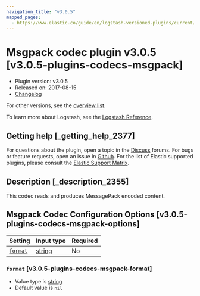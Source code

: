 ```yaml
---
navigation_title: "v3.0.5"
mapped_pages:
  - https://www.elastic.co/guide/en/logstash-versioned-plugins/current/v3.0.5-plugins-codecs-msgpack.html
---
```


# Msgpack codec plugin v3.0.5 [v3.0.5-plugins-codecs-msgpack]

* Plugin version: v3.0.5
* Released on: 2017-08-15
* [Changelog](https://github.com/logstash-plugins/logstash-codec-msgpack/blob/v3.0.5/CHANGELOG.md)

For other versions, see the [overview list](codec-msgpack-index.md).

To learn more about Logstash, see the [Logstash Reference](https://www.elastic.co/guide/en/logstash/current/index.html).

## Getting help [_getting_help_2377]

For questions about the plugin, open a topic in the [Discuss](http://discuss.elastic.co) forums. For bugs or feature requests, open an issue in [Github](https://github.com/logstash-plugins/logstash-codec-msgpack). For the list of Elastic supported plugins, please consult the [Elastic Support Matrix](https://www.elastic.co/support/matrix#matrix_logstash_plugins).

## Description [_description_2355]

This codec reads and produces MessagePack encoded content.

## Msgpack Codec Configuration Options [v3.0.5-plugins-codecs-msgpack-options]

| Setting | Input type | Required |
| :- | :- | :- |
| [`format`](v3-0-5-plugins-codecs-msgpack.md#v3.0.5-plugins-codecs-msgpack-format) | [string](/lsr/value-types.md#string) | No |

### `format` [v3.0.5-plugins-codecs-msgpack-format]

* Value type is [string](/lsr/value-types.md#string)
* Default value is `nil`
